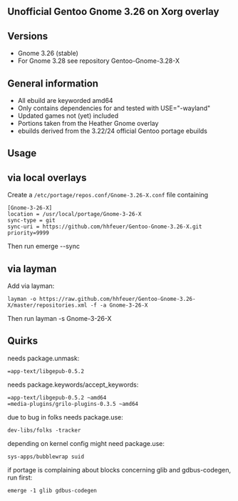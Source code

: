 Unofficial Gentoo Gnome 3.26 on Xorg overlay
--------------------------------------------

Versions
--------

 - Gnome 3.26 (stable)
 - For Gnome 3.28 see repository Gentoo-Gnome-3.28-X


General information
-------------------

 - All ebuild are keyworded amd64
 - Only contains dependencies for and tested with USE="-wayland"
 - Updated games not (yet) included
 - Portions taken from the Heather Gnome overlay
 - ebuilds derived from the 3.22/24 official Gentoo portage ebuilds

Usage
-----

## via local overlays

Create a `/etc/portage/repos.conf/Gnome-3.26-X.conf` file containing

```
[Gnome-3-26-X]
location = /usr/local/portage/Gnome-3-26-X
sync-type = git
sync-uri = https://github.com/hhfeuer/Gentoo-Gnome-3.26-X.git
priority=9999
```

Then run emerge --sync

## via layman

Add via layman:

	layman -o https://raw.github.com/hhfeuer/Gentoo-Gnome-3.26-X/master/repositories.xml -f -a Gnome-3-26-X

Then run layman -s Gnome-3-26-X

Quirks
------
needs package.unmask:

	=app-text/libgepub-0.5.2

needs package.keywords/accept_keywords:

	=app-text/libgepub-0.5.2 ~amd64
	=media-plugins/grilo-plugins-0.3.5 ~amd64

due to bug in folks needs package.use:

	dev-libs/folks -tracker

depending on kernel config might need package.use:

	sys-apps/bubblewrap suid

if portage is complaining about blocks concerning glib and gdbus-codegen, run first:

	emerge -1 glib gdbus-codegen



